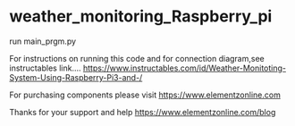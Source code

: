 # weather_monitoring_Raspberry_pi
run main_prgm.py

For instructions on running this code and for connection diagram,see instructables link.... 
https://www.instructables.com/id/Weather-Monitoting-System-Using-Raspberry-Pi3-and-/

For purchasing components please visit https://www.elementzonline.com

Thanks for your support and help https://www.elementzonline.com/blog



